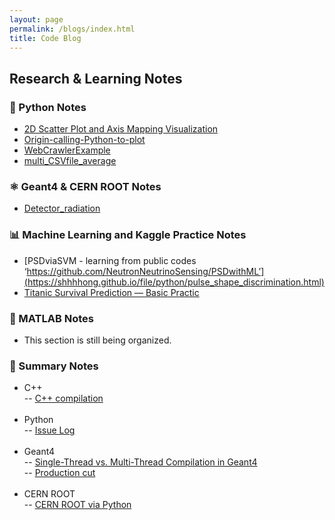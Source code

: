 ```yaml
---
layout: page
permalink: /blogs/index.html
title: Code Blog
---
```


## Research & Learning Notes

### 🐍 Python Notes

- [2D Scatter Plot and Axis Mapping Visualization](https://github.com/shhhhong/scatter-density)<br>
- [Origin-calling-Python-to-plot](https://github.com/shhhhong/Origin-calling-Python-to-plot)<br>
- [WebCrawlerExample](https://github.com/shhhhong/WebCrawlerExample)<br>
- [multi_CSVfile_average](https://github.com/shhhhong/multi_CSVfile_average)<br>


### ⚛️ Geant4 & CERN ROOT Notes

- [Detector_radiation](https://github.com/shhhhong/Detector_radiation)<br>

### 📊 Machine Learning and Kaggle Practice Notes

- [PSDviaSVM - learning from public codes ‘https://github.com/NeutronNeutrinoSensing/PSDwithML’](https://shhhhong.github.io/file/python/pulse_shape_discrimination.html)<br>
- [Titanic Survival Prediction — Basic Practic](https://github.com/shhhhong/kaggle-notes)<br>

### 📘 MATLAB Notes

- This section is still being organized.

### 🧾 Summary Notes

- C++<br>
    -- [C++ compilation](https://shhhhong.github.io/file/c++/c++compileclang++.pages)<br><br>
- Python<br>
    -- [Issue Log](https://shhhhong.github.io/python/Issue%20Log.pages)<br><br>
- Geant4<br>
    -- [Single-Thread vs. Multi-Thread Compilation in Geant4](https://shhhhong.github.io/file/Geant4/Geant4_Thread_Comparison.pages)<br>
    -- [Production cut](https://shhhhong.github.io/Geant4/Production%20Cut.pages)<br><br>
- CERN ROOT<br>
    -- [CERN ROOT via Python](https://shhhhong.github.io/file/cernroot/Cern-root%20—pyroot.pages)<br><br>